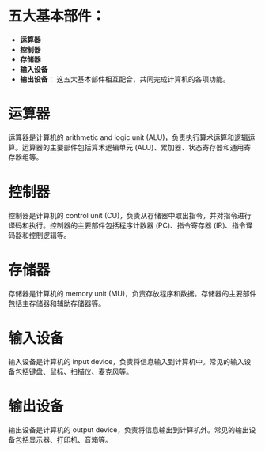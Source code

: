 # 五大基本部件：
- **运算器**
- **控制器**
- **存储器**
- **输入设备**
- **输出设备**：
这五大基本部件相互配合，共同完成计算机的各项功能。
# 运算器
运算器是计算机的 arithmetic and logic unit (ALU)，负责执行算术运算和逻辑运算。运算器的主要部件包括算术逻辑单元 (ALU)、累加器、状态寄存器和通用寄存器组等。
# 控制器
控制器是计算机的 control unit (CU)，负责从存储器中取出指令，并对指令进行译码和执行。控制器的主要部件包括程序计数器 (PC)、指令寄存器 (IR)、指令译码器和控制逻辑等。
# 存储器
存储器是计算机的 memory unit (MU)，负责存放程序和数据。存储器的主要部件包括主存储器和辅助存储器等。
# 输入设备
输入设备是计算机的 input device，负责将信息输入到计算机中。常见的输入设备包括键盘、鼠标、扫描仪、麦克风等。
# 输出设备
输出设备是计算机的 output device，负责将信息输出到计算机外。常见的输出设备包括显示器、打印机、音箱等。

